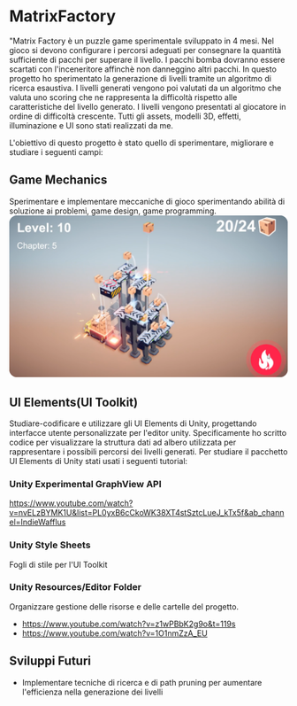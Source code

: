 # MatrixFactory
"Matrix Factory è un puzzle game sperimentale sviluppato in 4 mesi. Nel gioco si devono configurare i percorsi adeguati per consegnare la quantità sufficiente di pacchi per superare il livello. I pacchi bomba dovranno essere scartati con l'inceneritore affinchè non danneggino altri pacchi. In questo progetto ho sperimentato la generazione di livelli tramite un algoritmo di ricerca esaustiva. I livelli generati vengono poi valutati da un algoritmo che valuta uno scoring che ne rappresenta la difficoltà rispetto alle caratteristiche del livello generato. I livelli vengono presentati al giocatore in ordine di difficoltà crescente. Tutti gli assets, modelli 3D, effetti, illuminazione e UI sono stati realizzati da me.

L'obiettivo di questo progetto è stato quello di sperimentare, migliorare e studiare i seguenti campi:

## Game Mechanics
Sperimentare e implementare meccaniche di gioco sperimentando abilità di soluzione ai problemi, game design, game programming.
![cover](https://raw.githubusercontent.com/RayCatcherS/MatrixFactory/refs/heads/main/readmecover.png)
## UI Elements(UI Toolkit)
Studiare-codificare e utilizzare gli UI Elements di Unity, progettando interfacce utente personalizzate per l'editor unity. Specificamente ho scritto codice per visualizzare la struttura dati ad albero utilizzata per rappresentare i possibili percorsi dei livelli generati.
Per studiare il pacchetto UI Elements di Unity stati usati i seguenti tutorial:

### Unity Experimental GraphView API
https://www.youtube.com/watch?v=nvELzBYMK1U&list=PL0yxB6cCkoWK38XT4stSztcLueJ_kTx5f&ab_channel=IndieWafflus

### Unity Style Sheets
Fogli di stile per l'UI Toolkit

### Unity Resources/Editor Folder
Organizzare gestione delle risorse e delle cartelle del progetto.
- https://www.youtube.com/watch?v=z1wPBbK2g9o&t=119s
- https://www.youtube.com/watch?v=1O1nmZzA_EU

## Sviluppi Futuri
- Implementare tecniche di ricerca e di path pruning per aumentare l'efficienza nella generazione dei livelli

